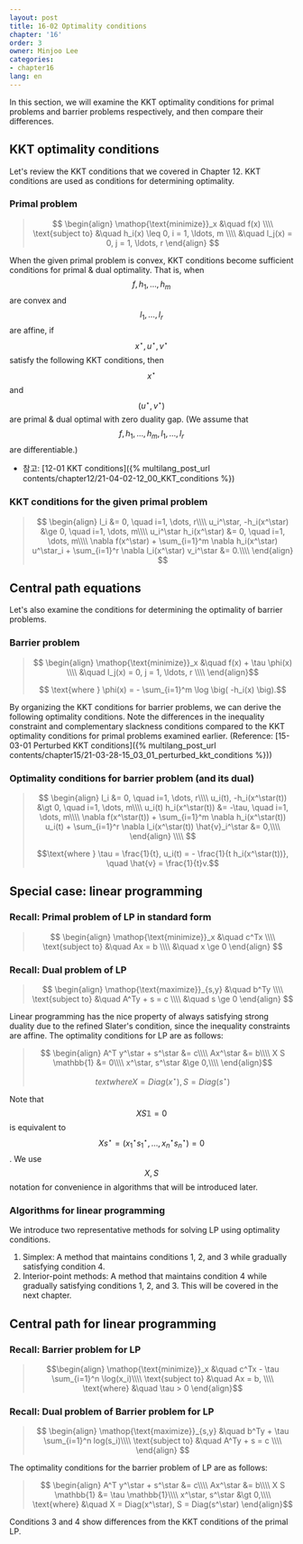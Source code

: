 ```yaml
---
layout: post
title: 16-02 Optimality conditions
chapter: '16'
order: 3
owner: Minjoo Lee
categories:
- chapter16
lang: en
---
```

<script type="text/x-mathjax-config">
MathJax.Hub.Config({
    displayAlign: "center"
});
</script>

In this section, we will examine the KKT optimality conditions for primal problems and barrier problems respectively, and then compare their differences.
<br/>

## KKT optimality conditions

Let's review the KKT conditions that we covered in Chapter 12. KKT conditions are used as conditions for determining optimality.

### Primal problem
>$$
>\begin{align}
>    \mathop{\text{minimize}}_x &\quad f(x) \\\\
>    \text{subject to} &\quad h_i(x) \leq 0, i = 1, \ldots, m \\\\
>    &\quad l_j(x) = 0, j = 1, \ldots, r
>\end{align}
>$$

When the given primal problem is convex, KKT conditions become sufficient conditions for primal & dual optimality. That is, when $$f, h_1, \dots, h_m$$ are convex and $$l_1, \dots, l_r$$ are affine, if $$x^\star, u^\star, v^\star$$ satisfy the following KKT conditions, then $$x^\star$$ and $$(u^\star, v^\star)$$ are primal & dual optimal with zero duality gap. (We assume that $$f, h_1, \dots, h_m, l_1, \dots, l_r$$ are differentiable.) <br>

* 참고: [12-01 KKT conditions]({% multilang_post_url contents/chapter12/21-04-02-12_00_KKT_conditions %})

### KKT conditions for the given primal problem
>$$
>\begin{align}
>l_i &= 0, \quad i=1, \dots, r\\\\
>u_i^\star, -h_i(x^\star) &\ge 0, \quad i=1, \dots, m\\\\
>u_i^\star h_i(x^\star) &= 0, \quad i=1, \dots, m\\\\
>\nabla f(x^\star) + \sum_{i=1}^m \nabla h_i(x^\star) u^\star_i + \sum_{i=1}^r \nabla l_i(x^\star) v_i^\star &= 0.\\\\
>\end{align}
>$$

## Central path equations

Let's also examine the conditions for determining the optimality of barrier problems.

### Barrier problem

>$$
\begin{align}
    \mathop{\text{minimize}}_x &\quad f(x) + \tau \phi(x) \\\\
    &\quad l_j(x) = 0, j = 1, \ldots, r  \\\\
\end{align}$$
>
>$$ \text{where } \phi(x) = - \sum_{i=1}^m \log \big( -h_i(x) \big).$$


By organizing the KKT conditions for barrier problems, we can derive the following optimality conditions. Note the differences in the inequality constraint and complementary slackness conditions compared to the KKT optimality conditions for primal problems examined earlier. (Reference: [15-03-01 Perturbed KKT conditions]({% multilang_post_url contents/chapter15/21-03-28-15_03_01_perturbed_kkt_conditions %}))

### Optimality conditions for barrier problem (and its dual)

>$$
\begin{align}
l_i &= 0, \quad i=1, \dots, r\\\\
u_i(t), -h_i(x^\star(t)) &\gt 0, \quad i=1, \dots, m\\\\
u_i(t) h_i(x^\star(t)) &= -\tau, \quad i=1, \dots, m\\\\
\nabla f(x^\star(t)) + \sum_{i=1}^m \nabla h_i(x^\star(t)) u_i(t) + \sum_{i=1}^r \nabla l_i(x^\star(t)) \hat{v}_i^\star &= 0,\\\\
\end{align} \\\\
$$
>
>$$\text{where } \tau = \frac{1}{t}, u_i(t) = - \frac{1}{t h_i(x^\star(t))}, \quad \hat{v} = \frac{1}{t}v.$$

## Special case: linear programming

### Recall: Primal problem of LP in standard form
>$$
>\begin{align}
>    \mathop{\text{minimize}}_x &\quad c^Tx \\\\
>    \text{subject to} &\quad Ax = b \\\\
>    &\quad x \ge 0
>\end{align}
>$$

### Recall: Dual problem of LP
>$$
>\begin{align}
>    \mathop{\text{maximize}}_{s,y} &\quad b^Ty \\\\
>    \text{subject to} &\quad A^Ty +  s = c \\\\
>    &\quad s \ge 0
>\end{align}
>$$

Linear programming has the nice property of always satisfying strong duality due to the refined Slater's condition, since the inequality constraints are affine. The optimality conditions for LP are as follows:

>$$
>\begin{align}
>A^T y^\star + s^\star &= c\\\\
>Ax^\star &= b\\\\
>X S \mathbb{1} &= 0\\\\
>x^\star, s^\star &\ge 0,\\\\
>\end{align}$$
> 
>$$text{where }X = Diag(x^\star), S = Diag(s^\star)$$

Note that $$X S \mathbb{1} = 0$$ is equivalent to $$Xs^\star=(x_1^\star s_1^\star, \dots, x_n^\star s_n^\star)=0$$. We use $$X, S$$ notation for convenience in algorithms that will be introduced later.

### Algorithms for linear programming

We introduce two representative methods for solving LP using optimality conditions.

1. Simplex: A method that maintains conditions 1, 2, and 3 while gradually satisfying condition 4.
2. Interior-point methods: A method that maintains condition 4 while gradually satisfying conditions 1, 2, and 3. This will be covered in the next chapter.

## Central path for linear programming

### Recall: Barrier problem for LP
>$$\begin{align}
    \mathop{\text{minimize}}_x &\quad c^Tx - \tau \sum_{i=1}^n \log(x_i)\\\\
    \text{subject to} &\quad Ax = b, \\\\
    \text{where}  &\quad \tau > 0
\end{align}$$


### Recall: Dual problem of Barrier problem for LP
>$$
>\begin{align}
>    \mathop{\text{maximize}}_{s,y} &\quad b^Ty + \tau \sum_{i=1}^n log(s_i)\\\\
>    \text{subject to} &\quad A^Ty +  s = c \\\\
>\end{align}
>$$

The optimality conditions for the barrier problem of LP are as follows:

>$$
\begin{align}
A^T y^\star + s^\star &= c\\\\
Ax^\star &= b\\\\
X S \mathbb{1} &= \tau \mathbb{1}\\\\
x^\star, s^\star &\gt 0,\\\\
\text{where} &\quad X = Diag(x^\star), S = Diag(s^\star)
\end{align}$$

Conditions 3 and 4 show differences from the KKT conditions of the primal LP.